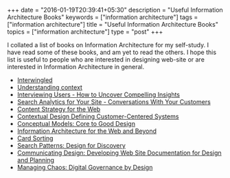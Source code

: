 +++
date = "2016-01-19T20:39:41+05:30"
description = "Useful Information Architecture Books"
keywords = ["information architecture"]
tags = ["information architecture"]
title = "Useful Information Architecture Books"
topics = ["information architecture"]
type = "post"
+++

I collated a list of books on Information Architecture for my self-study.
I have read some of these books, and am yet to read the others. I hope this list is useful to people who are interested in designing web-site or are interested in Information 
Architecture in general.

* [Interwingled](http://www.goodreads.com/book/show/22931460-intertwingled)
* [Understanding context](http://www.goodreads.com/book/show/23855288-understanding-context)
* [Interviewing Users - How to Uncover Compelling Insights](http://www.goodreads.com/book/show/17869520-interviewing-users)
* [Search Analytics for Your Site - Conversations With Your Customers](http://www.goodreads.com/book/show/11326941-search-analytics-for-your-site)
* [Content Strategy for the Web](http://www.goodreads.com/book/show/6355183-content-strategy-for-the-web)
* [Contextual Design Defining Customer-Centered Systems](http://www.goodreads.com/book/show/617137.Contextual_Design)
* [Conceptual Models: Core to Good Design](http://www.goodreads.com/book/show/13543510-conceptual-models)
* [Information Architecture for the Web and Beyond](http://www.goodreads.com/book/show/70132.Information_Architecture_for_the_World_Wide_Web)
* [Card Sorting](http://www.goodreads.com/book/show/6429860-card-sorting)
* [Search Patterns: Design for Discovery](http://www.goodreads.com/book/show/7088205-search-patterns)
* [Communicating Design: Developing Web Site Documentation for Design and Planning](http://www.goodreads.com/book/show/56837.Communicating_Design)
* [Managing Chaos: Digital Governance by Design](http://www.goodreads.com/book/show/24810091-managing-chaos)


